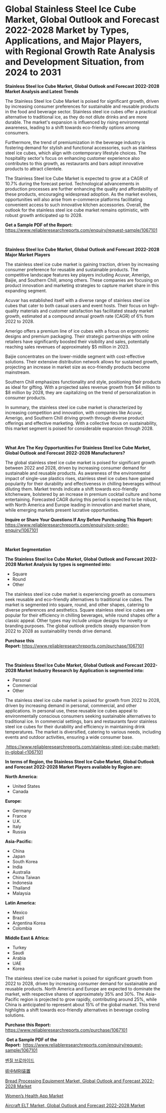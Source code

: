 <p><h1>Global Stainless Steel Ice Cube Market, Global Outlook and Forecast 2022-2028 Market by Types, Applications, and Major Players, with Regional Growth Rate Analysis and Development Situation, from 2024 to 2031</h1></p><p><strong>Stainless Steel Ice Cube Market, Global Outlook and Forecast 2022-2028 Market Analysis and Latest Trends</strong></p>
<p><p>The Stainless Steel Ice Cube Market is poised for significant growth, driven by increasing consumer preferences for sustainable and reusable products in the food and beverage sector. Stainless steel ice cubes offer a practical alternative to traditional ice, as they do not dilute drinks and are more durable. The market's expansion is influenced by rising environmental awareness, leading to a shift towards eco-friendly options among consumers.</p><p>Furthermore, the trend of premiumization in the beverage industry is fostering demand for stylish and functional accessories, such as stainless steel ice cubes, which align with contemporary lifestyle choices. The hospitality sector's focus on enhancing customer experience also contributes to this growth, as restaurants and bars adopt innovative products to attract clientele.</p><p>The Stainless Steel Ice Cube Market is expected to grow at a CAGR of 10.7% during the forecast period. Technological advancements in production processes are further enhancing the quality and affordability of these products, encouraging widespread adoption. As the market evolves, opportunities will also arise from e-commerce platforms facilitating convenient access to such innovative kitchen accessories. Overall, the outlook for the stainless steel ice cube market remains optimistic, with robust growth anticipated up to 2028.</p></p>
<p><strong>Get a Sample PDF of the Report:&nbsp;</strong> <a href="https://www.reliableresearchreports.com/enquiry/request-sample/1067101">https://www.reliableresearchreports.com/enquiry/request-sample/1067101</a></p>
<p>&nbsp;</p>
<p><strong>Stainless Steel Ice Cube Market, Global Outlook and Forecast 2022-2028 Major Market Players</strong></p>
<p><p>The stainless steel ice cube market is gaining traction, driven by increasing consumer preference for reusable and sustainable products. The competitive landscape features key players including Acuvar, Amerigo, Baijie, and Southern Chill, among others. These companies are focusing on product innovation and marketing strategies to capture market share in this expanding segment.</p><p>Acuvar has established itself with a diverse range of stainless steel ice cubes that cater to both casual users and event hosts. Their focus on high-quality materials and customer satisfaction has facilitated steady market growth, estimated at a compound annual growth rate (CAGR) of 6% from 2022 to 2028. </p><p>Amerigo offers a premium line of ice cubes with a focus on ergonomic designs and premium packaging. Their strategic partnerships with online retailers have significantly boosted their visibility and sales, potentially reaching sales revenues of approximately $5 million in 2023.</p><p>Baijie concentrates on the lower-middle segment with cost-effective solutions. Their extensive distribution network allows for sustained growth, projecting an increase in market size as eco-friendly products become mainstream.</p><p>Southern Chill emphasizes functionality and style, positioning their products as ideal for gifting. With a projected sales revenue growth from $4 million to $8 million by 2028, they are capitalizing on the trend of personalization in consumer products.</p><p>In summary, the stainless steel ice cube market is characterized by increasing competition and innovation, with companies like Acuvar, Amerigo, and Southern Chill driving growth through diverse product offerings and effective marketing. With a collective focus on sustainability, this market segment is poised for considerable expansion through 2028.</p></p>
<p>&nbsp;</p>
<p><strong>What Are The Key Opportunities For Stainless Steel Ice Cube Market, Global Outlook and Forecast 2022-2028 Manufacturers?</strong></p>
<p><p>The global stainless steel ice cube market is poised for significant growth between 2022 and 2028, driven by increasing consumer demand for sustainable and reusable products. As awareness of the environmental impact of single-use plastics rises, stainless steel ice cubes have gained popularity for their durability and effectiveness in chilling beverages without diluting them. Market trends indicate a shift towards eco-friendly kitchenware, bolstered by an increase in premium cocktail culture and home entertaining. Forecasted CAGR during this period is expected to be robust, with North America and Europe leading in innovation and market share, while emerging markets present lucrative opportunities.</p></p>
<p><strong>Inquire or Share Your Questions If Any Before Purchasing This Report:</strong> <a href="https://www.reliableresearchreports.com/enquiry/pre-order-enquiry/1067101">https://www.reliableresearchreports.com/enquiry/pre-order-enquiry/1067101</a></p>
<p>&nbsp;</p>
<p><strong>Market Segmentation</strong></p>
<p><strong>The Stainless Steel Ice Cube Market, Global Outlook and Forecast 2022-2028 Market Analysis by types is segmented into:</strong></p>
<p><ul><li>Square</li><li>Round</li><li>Other</li></ul></p>
<p><p>The stainless steel ice cube market is experiencing growth as consumers seek reusable and eco-friendly alternatives to traditional ice cubes. The market is segmented into square, round, and other shapes, catering to diverse preferences and aesthetics. Square stainless steel ice cubes are popular for their efficiency in chilling beverages, while round shapes offer a classic appeal. Other types may include unique designs for novelty or branding purposes. The global outlook predicts steady expansion from 2022 to 2028 as sustainability trends drive demand.</p></p>
<p><strong>Purchase this Report:&nbsp;</strong><a href="https://www.reliableresearchreports.com/purchase/1067101">https://www.reliableresearchreports.com/purchase/1067101</a></p>
<p>&nbsp;</p>
<p><strong>The Stainless Steel Ice Cube Market, Global Outlook and Forecast 2022-2028 Market Industry Research by Application is segmented into:</strong></p>
<p><ul><li>Personal</li><li>Commercial</li><li>Other</li></ul></p>
<p><p>The stainless steel ice cube market is poised for growth from 2022 to 2028, driven by increasing demand in personal, commercial, and other applications. In personal use, these reusable ice cubes appeal to environmentally conscious consumers seeking sustainable alternatives to traditional ice. In commercial settings, bars and restaurants favor stainless steel ice cubes for their durability and efficiency in maintaining drink temperatures. The market is diversified, catering to various needs, including events and outdoor activities, ensuring a wide consumer base.</p></p>
<p><a href="https://www.reliableresearchreports.com/stainless-steel-ice-cube-market-in-global-r1067101">&nbsp;https://www.reliableresearchreports.com/stainless-steel-ice-cube-market-in-global-r1067101</a></p>
<p><strong>In terms of Region, the Stainless Steel Ice Cube Market, Global Outlook and Forecast 2022-2028 Market Players available by Region are:</strong></p>
<p>
    <p> <strong> North America: </strong>
        <ul>
            <li>United States</li>
            <li>Canada</li>
        </ul>
        </p> 
    <p> <strong> Europe: </strong>
        <ul>
            <li>Germany</li>
            <li>France</li>
            <li>U.K.</li>
            <li>Italy</li>
            <li>Russia</li>
        </ul>
        </p> 
    <p> <strong> Asia-Pacific: </strong>
        <ul>
            <li>China</li>
            <li>Japan</li>
            <li>South Korea</li>
            <li>India</li>
            <li>Australia</li>
            <li>China Taiwan</li>
            <li>Indonesia</li>
            <li>Thailand</li>
            <li>Malaysia</li>
        </ul>
        </p> 
    <p> <strong> Latin America: </strong>
        <ul>
            <li>Mexico</li>
            <li>Brazil</li>
            <li>Argentina Korea</li>
            <li>Colombia</li>
        </ul>
        </p> 
    <p> <strong> Middle East & Africa: </strong>
        <ul>
            <li>Turkey</li>
            <li>Saudi</li>
            <li>Arabia</li>
            <li>UAE</li>
            <li>Korea</li>
        </ul>
    </p>
    </p>
<p><p>The stainless steel ice cube market is poised for significant growth from 2022 to 2028, driven by increasing consumer demand for sustainable and reusable products. North America and Europe are expected to dominate the market, with respective shares of approximately 35% and 30%. The Asia-Pacific region is projected to grow rapidly, contributing around 25%, while China is anticipated to represent about 15% of the global market. This trend highlights a shift towards eco-friendly alternatives in beverage cooling solutions.</p></p>
<p><strong>Purchase this Report: </strong><a href="https://www.reliableresearchreports.com/purchase/1067101">https://www.reliableresearchreports.com/purchase/1067101</a></p>
<p>&nbsp;<strong>Get a Sample PDF of the Report:&nbsp;&nbsp;</strong><a href="https://www.reliableresearchreports.com/enquiry/request-sample/1067101">https://www.reliableresearchreports.com/enquiry/request-sample/1067101</a></p>
<p><strong></strong></p>
<p><p><a href="https://medium.com/@adsogvwv75/%EB%B2%A4%EC%A7%88-%EB%B8%8C%EB%A1%9C%EB%A7%88%EC%9D%B4%EB%93%9C-%EC%8B%9C%EC%9E%A5-%EB%B3%B4%EA%B3%A0%EC%84%9C-%EC%A0%9C%ED%92%88-%EC%9C%A0%ED%98%95-%EC%88%9C%EB%8F%84-99-%EC%88%9C%EB%8F%84-98-%EA%B8%B0%ED%83%80-%EC%B5%9C%EC%A2%85-%EC%9A%A9%EB%8F%84-%ED%96%A5%EC%88%98-%EC%97%BC%EB%A3%8C-%EC%A0%9C%EC%95%BD-%ED%95%A9%EC%84%B1-%EC%88%98%EC%A7%80-%EC%82%AC%EC%A7%84-%ED%99%94%ED%95%99-%EA%B0%80%EC%86%8C%EC%A0%9C-%EB%B0%8F-%EC%97%90%EC%8A%A4%ED%84%B0-%EC%9C%A0%ED%95%B4-%EB%AC%BC%EC%A7%88-%EB%B0%8F-bd2b89327fef">벤질 브로마이드</a></p><p><a href="https://medium.com/@skylarreilly36/%E6%96%B0%E3%81%9F%E3%81%AB%E6%B5%AE%E4%B8%8A%E3%81%99%E3%82%8B%E8%A1%93%E4%B8%ADmri%E6%A9%9F%E5%99%A8%E5%B8%82%E5%A0%B4%E3%81%AE%E6%A9%9F%E4%BC%9A-2024%E5%B9%B4%E3%81%8B%E3%82%892031%E5%B9%B4%E3%81%BE%E3%81%A7%E3%81%AE%E6%8A%95%E8%B3%87%E5%AE%B6%E3%81%A8%E5%88%A9%E5%AE%B3%E9%96%A2%E4%BF%82%E8%80%85%E5%90%91%E3%81%91%E3%81%AE%E5%B8%82%E5%A0%B4%E5%88%86%E6%9E%90%E4%BA%88%E6%B8%AC-c3369b9b366a?postPublishedType=initial">術中MRI装置</a></p><p><a href="https://github.com/provorikovar/Market-Research-Report-List-6/blob/main/bread-processing-equipment-market-global-outlook-and-forecast-2022-2028-market.md">Bread Processing Equipment Market, Global Outlook and Forecast 2022-2028 Market</a></p><p><a href="https://issuu.com/reportprime-2/docs/womens-health-app-market-size-2030._3f454110d1fde4">Women’s Health App Market</a></p><p><a href="https://github.com/CliffMedina6/Market-Research-Report-List-6/blob/main/aircraft-elt-market-global-outlook-and-forecast-2022-2028-market.md">Aircraft ELT Market, Global Outlook and Forecast 2022-2028 Market</a></p></p>